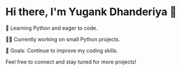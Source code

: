 # Hi there, I'm Yugank Dhanderiya 👋

🌱 Learning Python and eager to code.

👨‍💻 Currently working on small Python projects.

🎯 Goals: Continue to improve my coding skills.

Feel free to connect and stay tuned for more projects!

